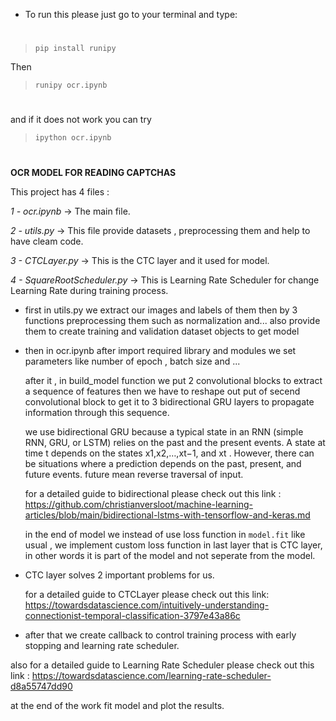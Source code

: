 
* To run this please just go to your terminal and type:
#
>`pip install runipy `

Then

>`runipy ocr.ipynb`
#

and if it does not work you can try 

>`ipython ocr.ipynb`




#



**OCR MODEL FOR READING CAPTCHAS**

This project has 4 files :

*1 - ocr.ipynb* -> The main file.

*2 - utils.py* -> This file provide datasets , preprocessing them and help to have cleam code.

*3 - CTCLayer.py* -> This is the CTC layer and it used for model.

*4 - SquareRootScheduler.py* -> This is Learning Rate Scheduler for change Learning Rate during training process.

* first in utils.py we extract our images and labels of them
then by 3 functions preprocessing them such as normalization and...  also provide them to create training and validation dataset objects to get model

* then in ocr.ipynb after import required library and modules we set parameters like number of epoch , batch size and ... 

    after it , in build_model function we put 2  convolutional blocks to extract a sequence of features  then we have to reshape out put of secend  convolutional block to get it to 3 bidirectional GRU layers to propagate information through this sequence.

    we use bidirectional GRU because a typical state in an RNN (simple RNN, GRU, or LSTM) relies on the past and the present events. A state at time t depends on the states x1,x2,…,xt−1, and xt . However, there can be situations where a prediction depends on the past, present, and future events. future mean reverse traversal of input.

    for a detailed guide to bidirectional please check out this link : https://github.com/christianversloot/machine-learning-articles/blob/main/bidirectional-lstms-with-tensorflow-and-keras.md
    
    in the end of model we instead of use loss function in `model.fit` like usual , we implement custom loss function in last layer that is CTC layer, in other words it is part of the model and not seperate from the model.




 * CTC layer solves 2 important problems for us.

     for a detailed guide to CTCLayer please check out this link:
 https://towardsdatascience.com/intuitively-understanding-connectionist-temporal-classification-3797e43a86c  

 
* after that we create callback to control training process with early stopping and learning rate scheduler.

also for a detailed guide to Learning Rate Scheduler please check out this link :
https://towardsdatascience.com/learning-rate-scheduler-d8a55747dd90

 at the end of the work fit model and plot the results.
